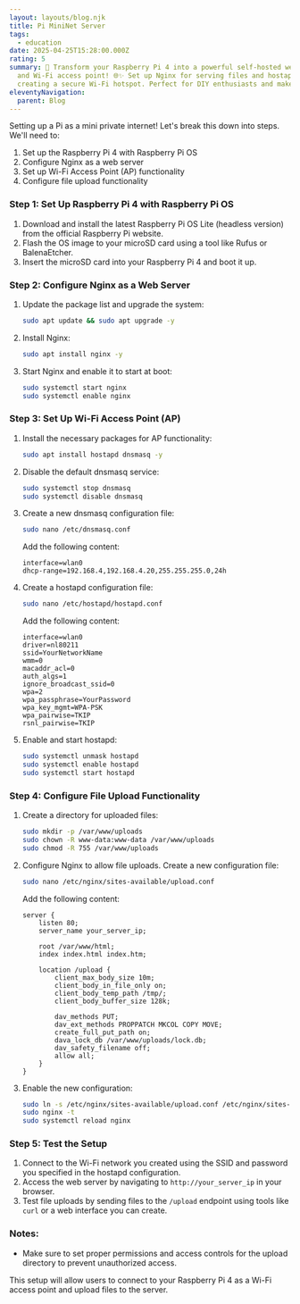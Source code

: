 ```yaml
---
layout: layouts/blog.njk
title: Pi MiniNet Server
tags:
  - education
date: 2025-04-25T15:28:00.000Z
rating: 5
summary: 🚀 Transform your Raspberry Pi 4 into a powerful self-hosted web server
  and Wi-Fi access point! 🌐✨ Set up Nginx for serving files and hostapd for
  creating a secure Wi-Fi hotspot. Perfect for DIY enthusiasts and makers! 💻📡
eleventyNavigation:
  parent: Blog
---
```

Setting up a Pi as a mini private internet! Let's break this down into steps. We'll need to:

1. Set up the Raspberry Pi 4 with Raspberry Pi OS
2. Configure Nginx as a web server
3. Set up Wi-Fi Access Point (AP) functionality
4. Configure file upload functionality

### Step 1: Set Up Raspberry Pi 4 with Raspberry Pi OS

1. Download and install the latest Raspberry Pi OS Lite (headless version) from the official Raspberry Pi website.
2. Flash the OS image to your microSD card using a tool like Rufus or BalenaEtcher.
3. Insert the microSD card into your Raspberry Pi 4 and boot it up.

### Step 2: Configure Nginx as a Web Server

1. Update the package list and upgrade the system:
   ```bash
   sudo apt update && sudo apt upgrade -y
   ```
2. Install Nginx:
   ```bash
   sudo apt install nginx -y
   ```
3. Start Nginx and enable it to start at boot:
   ```bash
   sudo systemctl start nginx
   sudo systemctl enable nginx
   ```

### Step 3: Set Up Wi-Fi Access Point (AP)

1. Install the necessary packages for AP functionality:
   ```bash
   sudo apt install hostapd dnsmasq -y
   ```
2. Disable the default dnsmasq service:
   ```bash
   sudo systemctl stop dnsmasq
   sudo systemctl disable dnsmasq
   ```
3. Create a new dnsmasq configuration file:
   ```bash
   sudo nano /etc/dnsmasq.conf
   ```
   Add the following content:
   ```
   interface=wlan0
   dhcp-range=192.168.4,192.168.4.20,255.255.255.0,24h
   ```
4. Create a hostapd configuration file:
   ```bash
   sudo nano /etc/hostapd/hostapd.conf
   ```
   Add the following content:
   ```
   interface=wlan0
   driver=nl80211
   ssid=YourNetworkName
   wmm=0
   macaddr_acl=0
   auth_algs=1
   ignore_broadcast_ssid=0
   wpa=2
   wpa_passphrase=YourPassword
   wpa_key_mgmt=WPA-PSK
   wpa_pairwise=TKIP
   rsnl_pairwise=TKIP
   ```
5. Enable and start hostapd:
   ```bash
   sudo systemctl unmask hostapd
   sudo systemctl enable hostapd
   sudo systemctl start hostapd
   ```

### Step 4: Configure File Upload Functionality

1. Create a directory for uploaded files:
   ```bash
   sudo mkdir -p /var/www/uploads
   sudo chown -R www-data:www-data /var/www/uploads
   sudo chmod -R 755 /var/www/uploads
   ```
2. Configure Nginx to allow file uploads. Create a new configuration file:
   ```bash
   sudo nano /etc/nginx/sites-available/upload.conf
   ```
   Add the following content:
   ```
   server {
       listen 80;
       server_name your_server_ip;

       root /var/www/html;
       index index.html index.htm;

       location /upload {
           client_max_body_size 10m;
           client_body_in_file_only on;
           client_body_temp_path /tmp/;
           client_body_buffer_size 128k;

           dav_methods PUT;
           dav_ext_methods PROPPATCH MKCOL COPY MOVE;
           create_full_put_path on;
           dava_lock_db /var/www/uploads/lock.db;
           dav_safety_filename off;
           allow all;
       }
   }
   ```
3. Enable the new configuration:
   ```bash
   sudo ln -s /etc/nginx/sites-available/upload.conf /etc/nginx/sites-enabled/
   sudo nginx -t
   sudo systemctl reload nginx
   ```

### Step 5: Test the Setup

1. Connect to the Wi-Fi network you created using the SSID and password you specified in the hostapd configuration.
2. Access the web server by navigating to `http://your_server_ip` in your browser.
3. Test file uploads by sending files to the `/upload` endpoint using tools like `curl` or a web interface you can create.

### Notes:

- Make sure to set proper permissions and access controls for the upload directory to prevent unauthorized access.

This setup will allow users to connect to your Raspberry Pi 4 as a Wi-Fi access point and upload files to the server.
